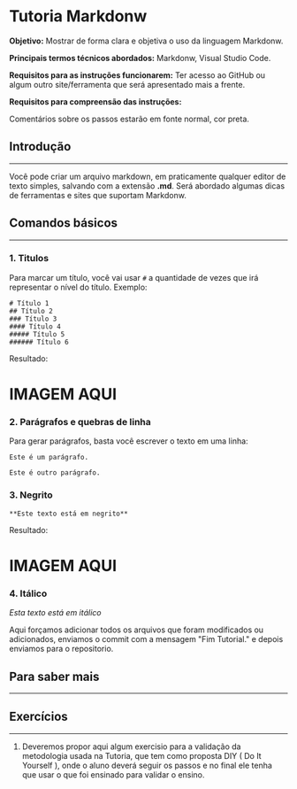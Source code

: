 # Tutoria Markdonw

<strong>Objetivo:</strong> Mostrar de forma clara e objetiva o uso da linguagem Markdonw.

<strong>Principais termos técnicos abordados:</strong> Markdonw, Visual Studio Code.

<strong>Requisitos para as instruções funcionarem:</strong> Ter acesso ao GitHub ou algum outro site/ferramenta que será apresentado mais a frente. 

<strong>Requisitos para compreensão das instruções:</strong> 

 Comentários sobre os passos estarão em fonte normal, cor preta.

## Introdução
---
Você pode criar um arquivo markdown, em praticamente qualquer editor de texto simples, salvando com a extensão <strong>.md</strong>. Será abordado algumas dicas de ferramentas e sites que suportam Markdonw.  

## Comandos básicos 
---

### 1. Titulos
Para marcar um título, você vai usar ```#``` a quantidade de vezes que irá representar o nível do título. Exemplo:

```
# Título 1 
## Título 2 
### Título 3 
#### Título 4 
##### Título 5
###### Título 6
```
Resultado: 
# IMAGEM AQUI

### 2. Parágrafos e quebras de linha
Para gerar parágrafos, basta você escrever o texto em uma linha:
```
Este é um parágrafo.
  
Este é outro parágrafo.
```

### 3. Negrito
```
**Este texto está em negrito**
```

Resultado: 
# IMAGEM AQUI

### 4. Itálico
*Esta texto está em itálico*


Aqui forçamos adicionar todos os arquivos que foram modificados ou adicionados, enviamos o commit com a mensagem "Fim Tutorial." e depois enviamos para o repositorio.


## Para saber mais
--- 

## Exercícios
---
1. Deveremos propor aqui algum exercisio para a validação da metodologia usada na Tutoria, que tem como proposta DIY ( Do It Yourself ), onde o aluno deverá seguir os passos e no final ele tenha que usar o que foi ensinado para validar o ensino.
